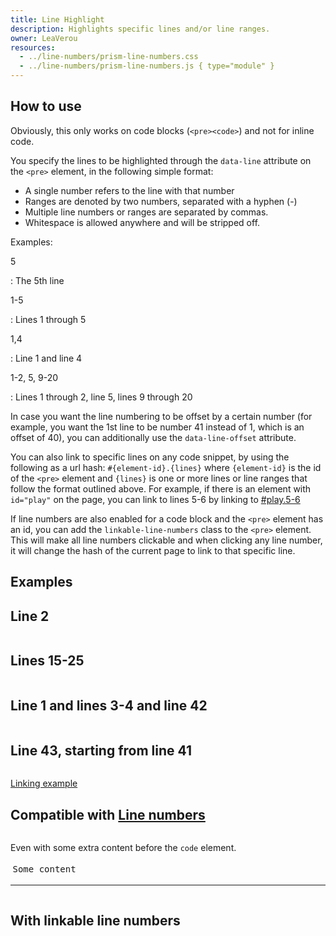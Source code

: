 ```yaml
---
title: Line Highlight
description: Highlights specific lines and/or line ranges.
owner: LeaVerou
resources:
  - ../line-numbers/prism-line-numbers.css
  - ../line-numbers/prism-line-numbers.js { type="module" }
---
```


<section class="language-markup">

# How to use

Obviously, this only works on code blocks (`<pre><code>`) and not for inline code.

You specify the lines to be highlighted through the `data-line` attribute on the `<pre>` element, in the following simple format:

- A single number refers to the line with that number
- Ranges are denoted by two numbers, separated with a hyphen (-)
- Multiple line numbers or ranges are separated by commas.
- Whitespace is allowed anywhere and will be stripped off.

Examples:

5

: The 5th line

1-5

: Lines 1 through 5

1,4

: Line 1 and line 4

1-2, 5, 9-20

: Lines 1 through 2, line 5, lines 9 through 20

In case you want the line numbering to be offset by a certain number (for example, you want the 1st line to be number 41 instead of 1, which is an offset of 40), you can additionally use the `data-line-offset` attribute.

You can also link to specific lines on any code snippet, by using the following as a url hash: `#{element-id}.{lines}` where `{element-id}` is the id of the `<pre>` element and `{lines}` is one or more lines or line ranges that follow the format outlined above. For example, if there is an element with `id="play"` on the page, you can link to lines 5-6 by linking to [#play.5-6](#play.5-6)

If line numbers are also enabled for a code block and the `<pre>` element has an id, you can add the `linkable-line-numbers` class to the `<pre>` element. This will make all line numbers clickable and when clicking any line number, it will change the hash of the current page to link to that specific line.

</section>

<section>

# Examples

## Line 2

<pre data-line="2" data-src="./prism-line-highlight.js" id="play"></pre>

## Lines 15-25

<pre data-line="15-25" data-src="./prism-line-highlight.js"></pre>

## Line 1 and lines 3-4 and line 42

<pre data-line="1,3-4,42" data-src="./prism-line-highlight.js"></pre>

## Line 43, starting from line 41

<pre data-line="43" data-line-offset="40" data-src="./prism-line-highlight.js"></pre>

[Linking example](#play.50-55,60)

## Compatible with [Line numbers](/line-numbers)

<pre class="line-numbers" data-src="../line-numbers/index.html" data-line="1" data-start="-5" style="white-space: pre-wrap"></pre>

Even with some extra content before the `code` element.

<pre class="line-numbers" data-line="7"><div style="padding: .25em">Some content</div><hr/><code class="language-markup" id="foo"></code></pre>
<script>document.querySelector("#foo").textContent = document.documentElement.innerHTML;</script>

## With linkable line numbers

<pre id="linkable" class="line-numbers linkable-line-numbers" data-start="20" data-src="./prism-line-highlight.js"></pre>

</section>
